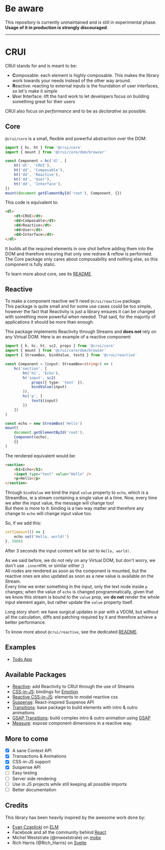 # Be aware
This repository is currently unmaintained and is still in experimental phase. **Usage of it in production is strongly discouraged**.

---
# CRUI
CRUI stands for and is meant to be:
- **C**omposable: each element is highly composable. This makes the library work towards your needs instead of the other way around.
- **R**eactive: reacting to external inputs is the foundation of user interfaces, so let's make it simple
- **U**ser **I**nterface: lift the hard work to let developers focus on building something great for their users

CRUI also focus on _performance_ and to be as _declarative_ as possible.

## Core

`@crui/core` is a small, flexible and powerful abstraction over the DOM:

```typescript
import { hc, ht } from '@crui/core'
import { mount } from '@crui/core/dom/browser'

const Component = hc('dl', [
    ht('dt', 'CRUI'),
    ht('dd', 'Composable'),
    ht('dd', 'Reactive'),
    ht('dd', 'User'),
    ht('dd', 'Interface'),
])
mount(document.getElementById('root'), Component, {})
```

This code is equivalent to:
```html
<dl>
    <dt>CRUI</dt>
    <dd>Composable</dt>
    <dd>Reactive</dt>
    <dd>User</dt>
    <dd>Interface</dt>
</dl>
```
It builds all the required elements in one shot before adding them into the DOM and therefore ensuring that only one redraw & reflow is performed.  
The Core package only cares about composability and nothing else, so this component is fully static.

To learn more about core, see its [README](packages/core/README.md).

## Reactive
To make a component reactive we'll need `@crui/reactive` package.  
This package is quite small and for some use cases could be too simple, however the fact that Reactivity is just a library ensures it can be changed with something more powerful when needed. That said, for the majority of applications it should be more than enough.

This package implements Reactivity through Streams and **does not** rely on any Virtual DOM. Here is an example of a reactive component:
```typescript
import { h, hc, ht, sc2, props } from '@crui/core'
import { mount } from '@crui/core/dom/browser'
import { StreamBox, bindValue, text$ } from '@crui/reactive'

const Component = (input: StreamBox<string>) => (
    hc('section', [
        ht('h1', 'Echo'),
        h('input', sc2(
            props({ type: 'text' }),
            bindValue(input)
        )),
        hc('p', [
            text$(input)
        ])
    ])
)

const echo = new StreamBox('Hello')
mount(
    document.getElementById('root'),
    Component(echo),
    {}
)
```

The rendered equivalent would be:
```html
<section>
    <h1>Echo</h1>
    <input type="text" value="Hello" />
    <p>Hello</p>
</section>
```

Through `bindValue` we bind the input `value` property to `echo`, which is a StreamBox, ie a stream containing a single value at a time. Now, every time we alter the input value, the message will change too!  
But there is more to it: binding is a two way matter and therefore any change to `echo` will change input value too.

So, if we add this:
```typescript
setTimeout(() => {
    echo.set('Hello, world!')
}, 3000)
```
After 3 seconds the input content will be set to `Hello, world!`.

As we said before, we do not rely on any Virtual DOM, but don't worry, we don't use `.innerHTML` or similar either ;)  
All nodes are rendered as soon as the component is mounted, but the reactive ones are also updated as soon as a new value is available on the Stream.  
Every time we enter something in the input, only the text node inside `p` changes; when the value of `echo` is changed programmatically, given that we know this stream is bound to the `value` prop, we **do not** render the whole input element again, but rather update the `value` property itself.

Long story short: we have surgical updates in par with a VDOM, but without all the calculation, diffs and patching required by it and therefore achieve a better performance.

To know more about `@crui/reactive`, see the dedicated [README](packages/reactive).

## Examples
- [Todo App](packages/eg-reactive-todos)

## Available Packages
- [Reactive](packages/reactive): add Reactivity to CRUI through the use of Streams
- [CSS-in-JS](packages/css-emotion): bindings for [Emotion](https://emotion.sh/)
- [Reactive CSS-in-JS](packages/css-emotion-reactive): elements to model reactive css
- [Suspense](packages/suspense): React-inspired Suspense API
- [Transitions](packages/transitions): base package to build elements with intro & outro animations
- [GSAP Transitions](packages/transitions-gsap): build complex intro & outro animation using [GSAP](https://greensock.com/)
- [Measure](packages/measure): expose component dimensions in a reactive way.

## More to come
- [x] A sane Context API
- [x] Transactions & Animations
- [x] CSS-in-JS support
- [x] Suspense API
- [ ] Easy testing 
- [ ] Server side rendering
- [ ] Use in JS projects while still keeping all possible imports
- [ ] Better documentation

## Credits
This library has been heavily inspired by the awesome work done by:
- [Evan Czaplicki](https://github.com/evancz/) on [ELM](https://elm-lang.org/)
- Facebook and all the community behind [React](https://github.com/facebook/react)
- Michel Weststrate (@mweststrate) on [mobx](https://github.com/mobxjs/mobx)
- Rich Harris (@Rich_Harris) on [Svelte](https://github.com/sveltejs/svelte)
